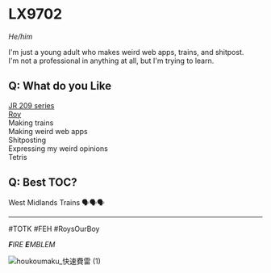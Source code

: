 # LX9702

*He/him*

I'm just a young adult who makes weird web apps, trains, and shitpost.<br>
I'm not a professional in anything at all, but I'm trying to learn.

## Q: What do you Like
[JR 209 series](https://en.wikipedia.org/wiki/209_series)<br>
[Roy](https://fireemblemwiki.org/wiki/Roy)<br>
Making trains<br>
Making weird web apps<br>
Shitposting<br>
Expressing my weird opinions<br>
Tetris<br>

## Q: Best TOC?
West Midlands Trains 🗣️🗣️🗣️

---

#TOTK #FEH #RoysOurBoy

***F**IRE **E**MBLEM*

![houkoumaku_快速費雷 (1)](https://github.com/user-attachments/assets/a8c477ad-2132-4ad9-8755-8277f79aed02)
